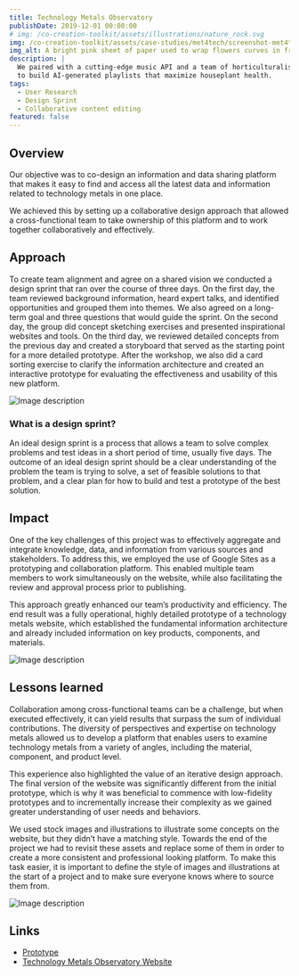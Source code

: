 ```yaml
---
title: Technology Metals Observatory 
publishDate: 2019-12-01 00:00:00
# img: /co-creation-toolkit/assets/illustrations/nature_rock.svg
img: /co-creation-toolkit/assets/case-studies/met4tech/screenshot-met4tech.png
img_alt: A bright pink sheet of paper used to wrap flowers curves in front of rich blue background
description: |
  We paired with a cutting-edge music API and a team of horticulturalists
  to build AI-generated playlists that maximize houseplant health.
tags:
  - User Research
  - Design Sprint
  - Collaborative content editing
featured: false
---
```


## Overview

Our objective was to co-design an information and data sharing platform that makes it easy to find and access all the latest data and information related to technology metals in one place.

We achieved this by setting up a collaborative design approach that allowed a cross-functional team to take ownership of this platform and to work together collaboratively and effectively.

## Approach

To create team alignment and agree on a shared vision we conducted a design sprint that ran over the course of three days. On the first day, the team reviewed background information, heard expert talks, and identified opportunities and grouped them into themes. We also agreed on a long-term goal and three questions that would guide the sprint. On the second day, the group did concept sketching exercises and presented inspirational websites and tools. On the third day, we reviewed detailed concepts from the previous day and created a storyboard that served as the starting point for a more detailed prototype. After the workshop, we also did a card sorting exercise to clarify the information architecture and created an interactive prototype for evaluating the effectiveness and usability of this new platform.

![Image description](/co-creation-toolkit/assets/case-studies/met4tech/screenshot-met4tech-1.png)

### What is a design sprint? 

An ideal design sprint is a process that allows a team to solve complex problems and test ideas in a short period of time, usually five days. The outcome of an ideal design sprint should be a clear understanding of the problem the team is trying to solve, a set of feasible solutions to that problem, and a clear plan for how to build and test a prototype of the best solution.

## Impact

One of the key challenges of this project was to effectively aggregate and integrate knowledge, data, and information from various sources and stakeholders. To address this, we employed the use of Google Sites as a prototyping and collaboration platform. This enabled multiple team members to work simultaneously on the website, while also facilitating the review and approval process prior to publishing.

This approach greatly enhanced our team’s productivity and efficiency. The end result was a fully operational, highly detailed prototype of a technology metals website, which established the fundamental information architecture and already included information on key products, components, and materials.

![Image description](/co-creation-toolkit/assets/case-studies/met4tech/screenshot-met4tech.png)

## Lessons learned

Collaboration among cross-functional teams can be a challenge, but when executed effectively, it can yield results that surpass the sum of individual contributions. The diversity of perspectives and expertise on technology metals allowed us to develop a platform that enables users to examine technology metals from a variety of angles, including the material, component, and product level.

This experience also highlighted the value of an iterative design approach. The final version of the website was significantly different from the initial prototype, which is why it was beneficial to commence with low-fidelity prototypes and to incrementally increase their complexity as we gained greater understanding of user needs and behaviors.

We used stock images and illustrations to illustrate some concepts on the website, but they didn’t have a matching style. Towards the end of the project we had to revisit these assets and replace some of them in order to create a more consistent and professional looking platform. To make this task easier, it is important to define the style of images and illustrations at the start of a project and to make sure everyone knows where to source them from.

![Image description](/co-creation-toolkit/assets/case-studies/met4tech/screenshot-met4tech-3.png)

## Links

* [Prototype](https://sites.google.com/view/technologymetalstechno)
* [Technology Metals Observatory Website](https://techmetalsobservatory.org/index.html)
